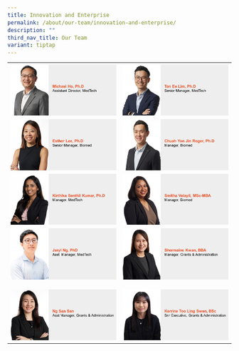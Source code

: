 ```yaml
---
title: Innovation and Enterprise
permalink: /about/our-team/innovation-and-enterprise/
description: ""
third_nav_title: Our Team
variant: tiptap
---
```

<table style="minWidth: 50px">
<colgroup>
<col>
<col>
</colgroup>
<tbody>
<tr>
<th rowspan="1" colspan="1"><a class="isomer-image-wrapper" href="/our-team/innovation-and-enterprise/michael-ho"><img style="width: 100%" height="auto" width="100%" alt="Michael Ho" src="/images/About/Our Team/Innovation and Enterprise/MichaelHo.jpg"></a>
</th>
<th rowspan="1" colspan="1"><a class="isomer-image-wrapper" href="/our-team/innovation-and-enterprise/tan-ee-lim/"><img style="width: 100%;" height="auto" width="100%" alt="Tan Ee Lim" src="/images/About/Our Team/Innovation and Enterprise/TanEeLim.JPG"></a>
</th>
</tr>
<tr>
<td rowspan="1" colspan="1"><a class="isomer-image-wrapper" href="/our-team/innovation-and-enterprise/esther-lee/"><img style="width: 100%;" height="auto" width="100%" alt="Esther Lee" src="/images/About/Our Team/Innovation and Enterprise/EstherLee.JPG"></a>
</td>
<td rowspan="1" colspan="1"><a class="isomer-image-wrapper" href="/our-team/innovation-and-enterprise/chuah-yon-jin/"><img style="width: 100%;" height="auto" width="100%" alt="Roger Chuah Yon Jin" src="/images/About/Our Team/Innovation and Enterprise/ChuahYonJin.JPG"></a>
</td>
</tr>
<tr>
<td rowspan="1" colspan="1"><a class="isomer-image-wrapper" href="/our-team/innovation-and-enterprise/kirthika-senthil-kumar"><img style="width: 100%" height="auto" width="100%" alt="Kirthika Senthil Kumar" src="/images/About/Our Team/Innovation and Enterprise/KirthikaSenthilKumar.jpg"></a>
</td>
<td rowspan="1" colspan="1"><a class="isomer-image-wrapper" href="/our-team/innovation-and-enterprise/smitha-velayil/"><img style="width: 100%;" height="auto" width="100%" alt="Smitha Velayil" src="/images/About/Our Team/Innovation and Enterprise/SmithaVelayil.JPG"></a>
</td>
</tr>
<tr>
<td rowspan="1" colspan="1">
<div class="isomer-image-wrapper">
<img style="width: 100%" height="auto" width="100%" alt="Jaryl Ng" src="/images/About/Our Team/Innovation and Enterprise/JarylNg.jpg">
</div>
</td>
<td rowspan="1" colspan="1"><a class="isomer-image-wrapper" href="/our-team/innovation-and-enterprise/shermaine-kwan"><img style="width: 100%" height="auto" width="100%" alt="Shermaine Kwan" src="/images/About/Our Team/Innovation and Enterprise/ShermaineKwan.jpg"></a>
</td>
</tr>
<tr>
<td rowspan="1" colspan="1">
<p></p><a class="isomer-image-wrapper" href="/our-team/innovation-and-enterprise/ng-san-san"><img style="width: 100%" height="auto" width="100%" alt="Ng San San" src="/images/About/Our Team/Innovation and Enterprise/NgSanSan.jpg"></a>
</td>
<td rowspan="1" colspan="1">
<p></p><a class="isomer-image-wrapper" href="/our-team/innovation-and-enterprise/kerrine-too"><img style="width: 100%" height="auto" width="100%" alt="Kerrine Too" src="/images/About/Our Team/Innovation and Enterprise/KerrineToo.jpg"></a>
</td>
</tr>
</tbody>
</table>
<p></p>
<p></p>
<p></p>
<p></p>